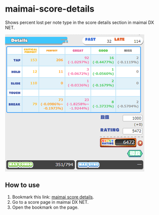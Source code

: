 # maimai-score-details

Shows percent lost per note type in the score details section in maimai DX NET.

![Example](screenshot.png)

## How to use

1. Bookmark this link: [maimai score details](javascript:void(function(){if(['maimaidx-eng.com','maimaidx.jp'].indexOf(document.location.host)>=0&&(d.location.pathname.indexOf('/maimai-mobile/record/playlogDetail')>=0))document.body.appendChild(document.createElement('script')).src='https://spiritsunite.github.io/maimai-score-details/score-details.js'})();).
2. Go to a score page in maimai DX NET.
3. Open the bookmark on the page.